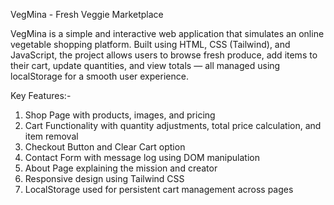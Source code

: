 VegMina - Fresh Veggie Marketplace

VegMina is a simple and interactive web application that simulates an online vegetable shopping platform. Built using HTML, CSS (Tailwind), and JavaScript, the project allows users to browse fresh produce, add items to their cart, update quantities, and view totals — all managed using localStorage for a smooth user experience.

Key Features:-
1) Shop Page with products, images, and pricing
2) Cart Functionality with quantity adjustments, total price calculation, and item removal
3) Checkout Button and Clear Cart option
4) Contact Form with message log using DOM manipulation
5) About Page explaining the mission and creator
6) Responsive design using Tailwind CSS
7) LocalStorage used for persistent cart management across pages
